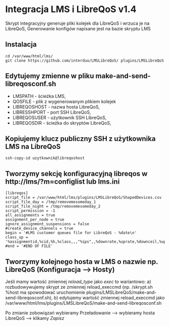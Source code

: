 # Integracja LMS i LibreQoS v1.4
Skrypt integracyjny generuje pliki kolejek dla LibreQoS i wrzuca je na LibreQoS, 
Generowanie konfigów napisane jest na bazie skryptu LMS

## Instalacja
```
cd /var/www/html/lms/
git clone https://github.com/interduo/LMSLibreQoS/ plugins/LMSLibreQoS
```

## Edytujemy zmienne w pliku make-and-send-libreqosconf.sh
- LMSPATH - ścieżka LMS,
- QOSFILE - plik z wygenerowanym plikiem kolejek
- LIBREQOSHOST - nazwa hosta LibreQoS,
- LIBRESSHPORT - port SSH LibreQoS,
- LIBREQOSUSER - użytkownik SSH LibreQoS,
- LIBREQOSDIR - ścieżka do skryptów LibreQoS,

## Kopiujemy klucz publiczny SSH z użytkownika LMS na LibreQoS
```
ssh-copy-id uzytkownik@libreqoshost
```

## Tworzymy sekcję konfiguracyjną libreqos w http://lms/?m=configlist lub lms.ini
```
[libreqos]
script_file = /var/www/html/lms/plugins/LMSLibreQoS/ShapedDevices.csv
script_file_day = /tmp/removemesomeday_1
script_file_night = /tmp/removemesomeday_2
script_permission = -1
all_assignments = true
assignment_per_node = true
ignore_assignment_suspensions = false
#create_device_channels = true
begin = '#LMS customer queues file for LibreQoS - %date\n'
class_up = '%assignmentid,%cid,%h,%class,,,"%ips",,%downrate,%uprate,%downceil,%upceil,"KOMENTARZ"\n'
#end = '#END OF FILE'
```

## Tworzymy kolejnego hosta w LMS o nazwie np. LibreQoS (Konfiguracja --> Hosty)

Jeśli mamy wartość zmiennej *reload_type* jako *exec* to wariantowo:
a) rozbudowywujemy skrypt ze zmiennej reload_execcmd (np. /skrypt.sh %host ma spowodować uruchomienie plugins/LMSLibreQoS/make-and-send-libreqosconf.sh),
b) edytujemy wartość zmiennej reload_execcmd jako /var/www/html/lms/plugins/LMSLibreQoS/make-and-send-libreqosconf.sh

Po zmianie zobowiązań wybieramy Przeładowanie --> wybieramy hosta LibreQoS --> klikamy *Zapisz*
